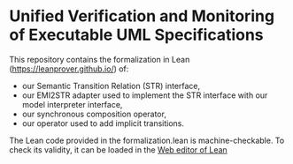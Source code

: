# Unified Verification and Monitoring of Executable UML Specifications

This repository contains the formalization in Lean (https://leanprover.github.io/) of:
- our Semantic Transition Relation (STR) interface,
- our EMI2STR adapter used to implement the STR interface with our model interpreter interface,
- our synchronous composition operator,
- our operator used to add implicit transitions.

The Lean code provided in the formalization.lean is machine-checkable. To check its validity, it can be loaded in the [Web editor of Lean]("https://leanprover.github.io/live/latest/#code=%0Anamespace%20emi%0A%0Avariables%20%0A%20%20%20%20%7BC%20:%20Type%7D%20--%20configurations%0A%20%20%20%20%7BA%20:%20Type%7D%20--%20actions%0A%20%20%20%20%7BL%20:%20Type%7D%20--%20atomic%20propositions%0A%0A--%20STR%20structure%0Astructure%20STR%20:=%0A%20%20%20%20(initial%20:%20set%20C)%0A%20%20%20%20(actions%20:%20C%20%E2%86%92%20set%20A)%20%0A%20%20%20%20(execute%20:%20C%20%E2%86%92%20A%20%E2%86%92%20set%20C)%0A%0A--%20Type%20to%20know%20if%20some%20actions%20are%20available%20or%20if%20there%20is%20a%20deadlock%0Auniverse%20u%0Ainductive%20completed%20(%CE%B1%20:%20Type%20u)%0A%09%7C%20deadlock%20%7B%7D%20:%20completed%0A%09%7C%20some%20%20%20%20:%20%CE%B1%20%E2%86%92%20completed%0A%0A--%20Operator%20used%20to%20complete%20a%20STR%20by%20adding%20implicit%20transitions%0Adef%20add_implicit_transitions%0A%20%20%20%20(str%20:%20@STR%20C%20A)%0A%20%20%20%20%5B%E2%88%80%20c,%20decidable%20(str.actions%20c%20=%20%E2%88%85)%5D%0A:%20@STR%20C%20(completed%20A)%20:=%20%0A%7B%20%0A%20%20%20%20initial%20:=%20str.initial,%0A%20%20%20%20actions%20:=%20%CE%BB%20c,%20if%20str.actions%20c%20=%20%E2%88%85%20then%20%0A%20%20%20%20%20%20%20%20%20%20%20%20(singleton%20completed.deadlock)%20%0A%20%20%20%20%20%20%20%20else%20%0A%20%20%20%20%20%20%20%20%20%20%20%20%7B%20oa%20%7C%20%E2%88%80%20a%20%E2%88%88%20str.actions%20c,%20oa%20=%20completed.some%20a%20%7D,%20%0A%20%20%20%20execute%20:=%20%CE%BB%20c%20oa,%20match%20oa%20with%0A%20%20%20%20%20%20%20%20%7C%20completed.deadlock%20%20:=%20singleton%20c%0A%20%20%20%20%20%20%20%20%7C%20completed.some%20a%20:=%20%7B%20oc%20%7C%20%E2%88%80%20t%20%E2%88%88%20str.execute%20c%20a,%20oc%20=%20t%20%7D%0A%20%20%20%20end%0A%7D%0A%0A--%20Synchronous%20composition%20operator%0Adef%20synchronous_composition%20(C%E2%82%81%20C%E2%82%82%20A%E2%82%81%20A%E2%82%82%20L%E2%82%81%20:%20Type)%0A%20%20%20%20(lhs%20:%20@STR%20C%E2%82%81%20A%E2%82%81)%0A%20%20%20%20(eval%E2%82%81%20:%20L%E2%82%81%20%E2%86%92%20C%E2%82%81%20%E2%86%92%20A%E2%82%81%20%E2%86%92%20C%E2%82%81%20%E2%86%92%20bool)%0A%20%20%20%20(rhs%20:%20@STR%20C%E2%82%82%20A%E2%82%82)%0A%20%20%20%20(eval%E2%82%82%20:%20C%E2%82%82%20%E2%86%92%20A%E2%82%82%20%E2%86%92%20L%E2%82%81)%0A:%20@STR%20(C%E2%82%81%20%C3%97%20C%E2%82%82)%20(A%E2%82%81%20%C3%97%20A%E2%82%82)%20:=%0A%7B%0A%20%20%20%20initial%20:=%20%7B%20c%20%7C%20%E2%88%80%20(c%E2%82%81%20%E2%88%88%20lhs.initial)%20(c%E2%82%82%20%E2%88%88%20rhs.initial),%20c%20=%20(c%E2%82%81,%20c%E2%82%82)%20%7D,%0A%20%20%20%20actions%20:=%20%CE%BB%20c,%20%7B%20a%20%7C%20%0A%20%20%20%20%20%20%20%20match%20c%20with%0A%20%20%20%20%20%20%20%20%7C%20(c%E2%82%81,%20c%E2%82%82)%20:=%20%E2%88%80%20(a%E2%82%81%20%E2%88%88%20lhs.actions%20c%E2%82%81)%20(a%E2%82%82%20%E2%88%88%20rhs.actions%20c%E2%82%82)%0A%20%20%20%20%20%20%20%20%20%20%20%20(t%E2%82%81%20%E2%88%88%20lhs.execute%20c%E2%82%81%20a%E2%82%81)%20(t%E2%82%82%20%E2%88%88%20rhs.execute%20c%E2%82%82%20a%E2%82%82),%0A%20%20%20%20%20%20%20%20%20%20%20%20match%20t%E2%82%81,%20t%E2%82%82%20:%20%E2%88%80%20t%E2%82%81%20t%E2%82%82,%20Prop%20with%20%0A%20%20%20%20%20%20%20%20%20%20%20%20%7C%20t%E2%82%81,%20t%E2%82%82%20:=%20%20eval%E2%82%81%20(eval%E2%82%82%20c%E2%82%82%20a%E2%82%82)%20c%E2%82%81%20a%E2%82%81%20t%E2%82%81%20=%20tt%20%E2%86%92%20a%20=%20(a%E2%82%81,%20a%E2%82%82)%0A%20%20%20%20%20%20%20%20%20%20%20%20end%0A%20%20%20%20%20%20%20%20end%20%20%20%20%0A%20%20%20%20%7D,%0A%20%20%20%20execute%20:=%20%CE%BB%20c%20a,%20%7B%20t%20%7C%20%0A%20%20%20%20%20%20%20%20match%20c,%20a%20with%20%0A%20%20%20%20%20%20%20%20%7C%20(c%E2%82%81,%20c%E2%82%82),%20(a%E2%82%81,%20a%E2%82%82)%20:=%20%20%E2%88%80%20(t%E2%82%81%20%E2%88%88%20lhs.execute%20c%E2%82%81%20a%E2%82%81)%20%0A%20%20%20%20%20%20%20%20%09(t%E2%82%82%20%E2%88%88%20rhs.execute%20c%E2%82%82%20a%E2%82%82),%20t%20=%20(t%E2%82%81,%20t%E2%82%82)%0A%20%20%20%20%20%20%20%20end%0A%20%20%20%20%7D%20%20%0A%7D%0A%0Aend%20emi%0A%0A")

